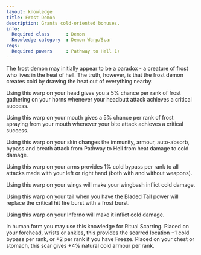 ```yaml
---
layout: knowledge
title: Frost Demon
description: Grants cold-oriented bonuses.
info:
  Required class      : Demon
  Knowledge category  : Demon Warp/Scar
reqs:
  Required powers     : Pathway to Hell 1+
---
```


The frost demon may initially appear to be a paradox - a creature of frost who 
lives in the heat of hell.  The truth, however, is that the frost demon creates
cold by drawing the heat out of everything nearby.

Using this warp on your head gives you a 5% chance per rank of frost gathering 
on your horns whenever your headbutt attack achieves a critical success.

Using this warp on your mouth gives a 5% chance per rank of frost spraying from
your mouth whenever your bite attack achieves a critical success.

Using this warp on your skin changes the immunity, armour, auto-absorb, bypass 
and breath attack from Pathway to Hell from heat damage to cold damage.

Using this warp on your arms provides 1% cold bypass per rank to all attacks 
made with your left or right hand (both with and without weapons).

Using this warp on your wings will make your wingbash inflict cold damage.

Using this warp on your tail when you have the Bladed Tail power will replace 
the critical hit fire burst with a frost burst.

Using this warp on your Inferno will make it inflict cold damage.

In human form you may use this knowledge for Ritual Scarring.  Placed on your 
forehead, wrists or ankles, this provides the scarred location +1 cold bypass 
per rank, or +2 per rank if you have Freeze.  Placed on your chest or stomach,
this scar gives +4% natural cold armour per rank.
